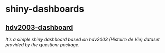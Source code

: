 # shiny-dashboards

## [hdv2003-dashboard](https://github.com/bervelin-lumesa/shiny-dashboards)
_It's a simple shiny dashboard based on hdv2003 (Histoire de Vie) dataset provided by the questionr package._
